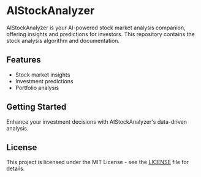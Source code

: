 # AIStockAnalyzer

AIStockAnalyzer is your AI-powered stock market analysis companion, offering insights and predictions for investors. This repository contains the stock analysis algorithm and documentation.

## Features
- Stock market insights
- Investment predictions
- Portfolio analysis

## Getting Started
Enhance your investment decisions with AIStockAnalyzer's data-driven analysis.

## License
This project is licensed under the MIT License - see the [LICENSE](LICENSE) file for details.
